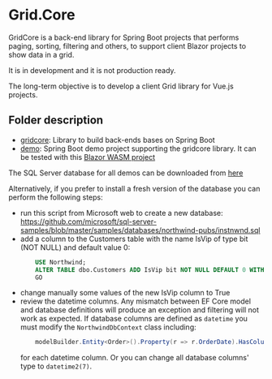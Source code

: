 # Grid.Core

GridCore is a back-end library for Spring Boot projects that performs paging, sorting, filtering and others, to support client Blazor projects to show data in a grid. 

It is in development and it is not production ready.

The long-term objective is to develop a client Grid library for Vue.js projects.


## Folder description
* [gridcore](./gridcore): Library to build back-ends bases on Spring Boot
* [demo](./demo): Spring Boot demo project supporting the gridcore library. It can be tested with this [Blazor WASM project](https://github.com/gustavnavar/Grid.Blazor/tree/master/GridBlazorSpring)

The SQL Server database for all demos can be downloaded from [here](https://github.com/gustavnavar/Grid.Core/tree/master/sample_database)

Alternatively, if you prefer to install a fresh version of the database you can perform the following steps:
- run this script from Microsoft web to create a new database: https://github.com/microsoft/sql-server-samples/blob/master/samples/databases/northwind-pubs/instnwnd.sql
- add a column to the Customers table with the name IsVip of type bit (NOT NULL) and default value 0:
    ```sql
        USE Northwind;
        ALTER TABLE dbo.Customers ADD IsVip bit NOT NULL DEFAULT 0 WITH VALUES;
        GO
    ```
- change manually some values of the new IsVip column to True
- review the datetime columns. Any mismatch between EF Core model and database definitions will produce an exception and filtering will not work as expected. If database columns are defined as ```datetime``` you must modify the ```NorthwindDbContext``` class including:
    ```c#
        modelBuilder.Entity<Order>().Property(r => r.OrderDate).HasColumnType("datetime");
    ```
    for each datetime column. Or you can change all database columns' type to ```datetime2(7)```.



